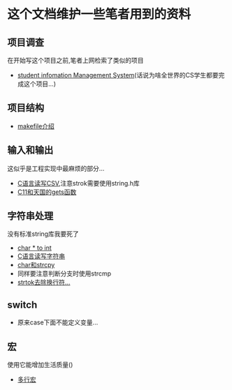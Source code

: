 # 这个文档维护一些笔者用到的资料

## 项目调查
在开始写这个项目之前,笔者上网检索了类似的项目
- [student infomation Management System](https://www.geeksforgeeks.org/student-information-management-system/)(话说为啥全世界的CS学生都要完成这个项目...)

## 项目结构
- [makefile介绍](https://seisman.github.io/how-to-write-makefile/introduction.html#id2)

## 输入和输出
这似乎是工程实现中最麻烦的部分...
- [C语言读写CSV](https://www.cnblogs.com/mengxinayan/p/22-02-read-write-csv-in-c-1.html),注意strok需要使用string.h库
- [C11和天国的gets函数](https://stackoverflow.com/questions/34031514/implicit-declaration-of-gets)

## 字符串处理

没有标准string库我要死了

- [char * to int](https://stackoverflow.com/questions/9610895/how-do-you-cast-a-char-to-an-int-or-a-double-in-c)
- [C语言读写字符串](https://blog.csdn.net/liuyanfeier/article/details/60959508)
- [char和strcpy](https://www.runoob.com/cprogramming/c-function-strcpy.html)
- 同样要注意判断分支时使用strcmp
- [strtok去除换行符...](https://zhidao.baidu.com/question/135426032806058645.html)

## switch
- 原来case下面不能定义变量...

## 宏
使用它能增加生活质量()
- [多行宏](https://www.cnblogs.com/yangxuli/p/7646885.html)